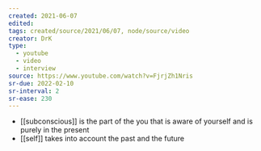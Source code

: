 ```yaml
---
created: 2021-06-07
edited: 
tags: created/source/2021/06/07, node/source/video
creator: DrK
type:
  - youtube
  - video
  - interview
source: https://www.youtube.com/watch?v=FjrjZh1Nris
sr-due: 2022-02-10
sr-interval: 2
sr-ease: 230
---
```


- [[subconscious]] is the part of the you that is aware of yourself and is purely in the present
- [[self]] takes into account the past and the future




